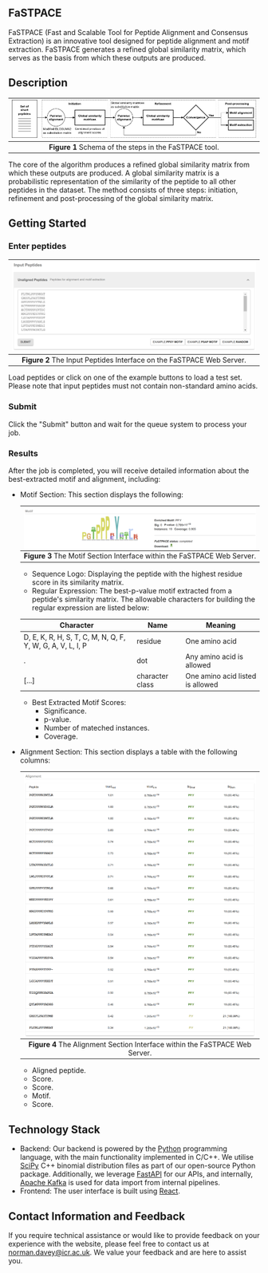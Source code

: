 ## FaSTPACE
FaSTPACE (Fast and Scalable Tool for Peptide Alignment and Consensus Extraction) is an innovative tool designed for peptide alignment and motif extraction. FaSTPACE generates a refined global similarity matrix, which serves as the basis from which these outputs are produced.

## Description

| ![FaSTPACE algorithm](https://raw.githubusercontent.com/hkotb/fastpace/master/img/algorithm.png) |
|:--:|
| **Figure 1** Schema of the steps in the FaSTPACE tool. |

The core of the algorithm produces a refined global similarity matrix from which these outputs are produced. A global similarity matrix is a probabilistic representation of the similarity of the peptide to all other peptides in the dataset. The method consists of three steps: initiation, refinement and post-processing of the global similarity matrix.

## Getting Started

### Enter peptides

| ![input](https://raw.githubusercontent.com/hkotb/fastpace/master/img/input.png) |
|:--:|
| **Figure 2** The Input Peptides Interface on the FaSTPACE Web Server. |

Load peptides or click on one of the example buttons to load a test set. Please note that input peptides must not contain non-standard amino acids.

### Submit
Click the "Submit" button and wait for the queue system to process your job.

### Results
After the job is completed, you will receive detailed information about the best-extracted motif and alignment, including:

- Motif Section: This section displays the following:
  
    <table align="center">
    <thead>
    <tr>
    <th align="center"><a target="_blank" rel="noopener noreferrer nofollow" href="https://raw.githubusercontent.com/hkotb/fastpace/master/img/motif.png"><img align="center" src="https://raw.githubusercontent.com/hkotb/fastpace/master/img/motif.png"></a></th>
    </tr>
    </thead>
    <tbody>
    <tr>
    <td align="center"><strong>Figure 3</strong> The Motif Section Interface within the FaSTPACE Web Server.</td>
    </tr>
    </tbody>
    </table>

    - Sequence Logo: Displaying the peptide with the highest residue score in its similarity matrix.
    - Regular Expression: The best-p-value motif extracted from a peptide's similarity matrix. The allowable characters for building the regular expression are listed below:
    <table align="center">
    <thead>
    <tr>
    <th align="center">Character</th><th align="center">Name</th><th align="center">Meaning</th>
    </tr>
    </thead>
    <tbody>
    <tr>
    <td>D, E, K, R, H, S, T, C, M, N, Q, F, Y, W, G, A, V, L, I, P</td><td>residue</td><td>One amino acid</td>
    </tr>
    <tr>
    <td>.</td><td>dot</td><td>Any amino acid is allowed</td>
    </tr>
    <tr>
    <td>[...]</td><td>character class</td><td>One amino acid listed is allowed</td>
    </tr>
    </tbody>
    </table>
    
    - Best Extracted Motif Scores: 
        - Significance.
        - p-value.
        - Number of mateched instances.
        - Coverage.
- Alignment Section: This section displays a table with the following columns:
  
    <table align="center">
    <thead>
    <tr>
    <th align="center"><a target="_blank" rel="noopener noreferrer nofollow" href="https://raw.githubusercontent.com/hkotb/fastpace/master/img/alignment.png"><img align="center" src="https://raw.githubusercontent.com/hkotb/fastpace/master/img/alignment.png"></a></th>
    </tr>
    </thead>
    <tbody>
    <tr>
    <td align="center"><strong>Figure 4</strong> The Alignment Section Interface within the FaSTPACE Web Server.</td>
    </tr>
    </tbody>
    </table>

    - Aligned peptide.
    - Score.
    - Score.
    - Motif.
    - Score.

## Technology Stack
- Backend: Our backend is powered by the [Python](https://www.python.org/) programming language, with the main functionality implemented in C/C++. We utilise [SciPy](https://scipy.org/) C++ binomial distribution files as part of our open-source Python package. Additionally, we leverage [FastAPI](https://fastapi.tiangolo.com/) for our APIs, and internally, [Apache Kafka](https://kafka.apache.org/) is used for data import from internal pipelines.
- Frontend: The user interface is built using [React](https://react.dev/).

## Contact Information and Feedback
If you require technical assistance or would like to provide feedback on your experience with the website, please feel free to contact us at norman.davey@icr.ac.uk. We value your feedback and are here to assist you.
